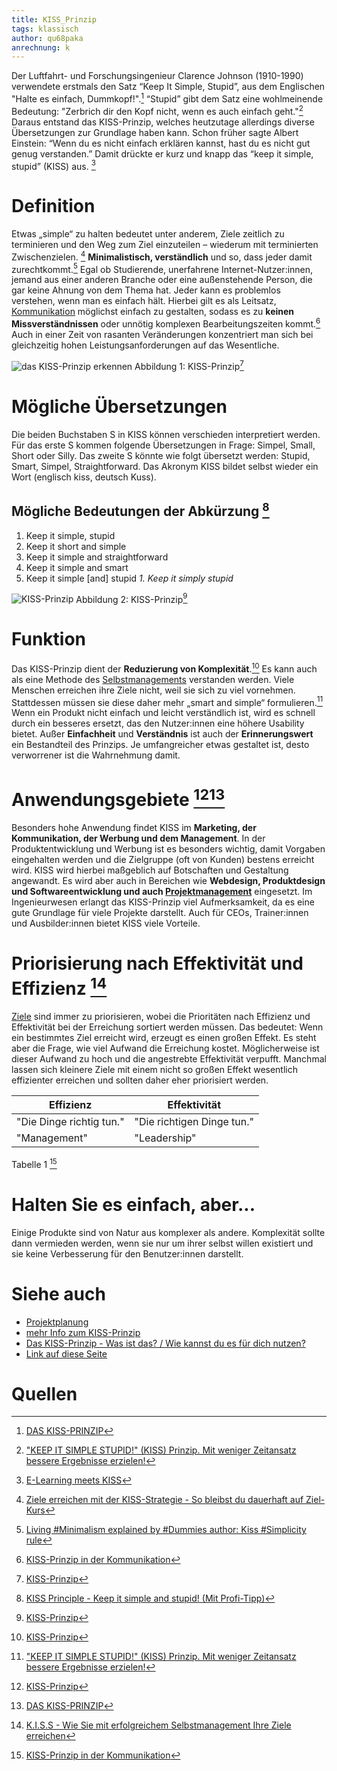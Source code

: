 ```yaml
---
title: KISS_Prinzip
tags: klassisch
author: qu68paka
anrechnung: k
---
```


Der Luftfahrt- und Forschungsingenieur Clarence Johnson (1910-1990) verwendete erstmals den Satz “Keep It Simple, Stupid”, aus dem Englischen "Halte es einfach, Dummkopf!".[^1] “Stupid” gibt dem Satz eine wohlmeinende Bedeutung: "Zerbrich dir den Kopf nicht, wenn es auch einfach geht."[^2] Daraus entstand das KISS-Prinzip, welches heutzutage allerdings diverse Übersetzungen zur Grundlage haben kann.
Schon früher sagte Albert Einstein: “Wenn du es nicht einfach erklären kannst, hast du es nicht gut genug verstanden.” Damit drückte er kurz und knapp das “keep it simple, stupid” (KISS) aus. [^3]


# Definition

Etwas „simple“ zu halten bedeutet unter anderem, Ziele zeitlich zu terminieren und den Weg zum Ziel einzuteilen – wiederum mit terminierten Zwischenzielen. [^11]
**Minimalistisch, verständlich** und so, dass jeder damit zurechtkommt.[^4] Egal ob Studierende, unerfahrene Internet-Nutzer:innen, jemand aus einer anderen Branche oder eine außenstehende Person, die gar keine Ahnung von dem Thema hat. Jeder kann es problemlos verstehen, wenn man es einfach hält.
Hierbei gilt es als Leitsatz, [Kommunikation](https://managingprojectssuccessfully.github.io/kb/Projektkommunikation.html) möglichst einfach zu gestalten, sodass es zu **keinen Missverständnissen** oder unnötig komplexen Bearbeitungszeiten kommt.[^5] Auch in einer Zeit von rasanten Veränderungen konzentriert man sich bei gleichzeitig hohen Leistungsanforderungen auf das Wesentliche. 


![das KISS-Prinzip erkennen](KISS_Prinzip/kiss-prinzip.png)
Abbildung 1: KISS-Prinzip[^6]


# Mögliche Übersetzungen

Die beiden Buchstaben S in KISS können verschieden interpretiert werden. Für das erste S kommen folgende Übersetzungen in Frage: Simpel, Small, Short oder Silly. Das zweite S könnte wie folgt übersetzt werden: Stupid, Smart, Simpel, Straightforward. Das Akronym KISS bildet selbst wieder ein Wort (englisch kiss, deutsch Kuss). 


## Mögliche Bedeutungen der Abkürzung [^7]

1. Keep it simple, stupid
2. Keep it short and simple 
4. Keep it simple and straightforward 
4. Keep it simple and smart
5. Keep it simple [and] stupid
   *1. Keep it simply stupid*

![KISS-Prinzip](KISS_Prinzip/500_F_40606983_EcXZHtkebO0aRseXhnKldBZSuqTTCv7G.jpg)
Abbildung 2: KISS-Prinzip[^8]


# Funktion

Das KISS-Prinzip dient der **Reduzierung von Komplexität**.[^9] Es kann auch als eine Methode des [Selbstmanagements](Self_Management.md) verstanden werden. Viele Menschen erreichen ihre Ziele nicht, weil sie sich zu viel vornehmen. Stattdessen müssen sie diese daher mehr „smart and simple“ formulieren.[^2] Wenn ein Produkt nicht einfach und leicht verständlich ist, wird es schnell durch ein besseres ersetzt, das den Nutzer:innen eine höhere Usability bietet.
Außer **Einfachheit** und **Verständnis** ist auch der **Erinnerungswert** ein Bestandteil des Prinzips. Je umfangreicher etwas gestaltet ist, desto verworrener ist die Wahrnehmung damit.


# Anwendungsgebiete [^9][^10]

Besonders hohe Anwendung findet KISS im **Marketing, der Kommunikation, der Werbung und dem Management**. In der Produktentwicklung und Werbung ist es besonders wichtig, damit Vorgaben eingehalten werden und die Zielgruppe (oft von Kunden) bestens erreicht wird. KISS wird hierbei maßgeblich auf Botschaften und Gestaltung angewandt. Es wird aber auch in Bereichen wie **Webdesign, Produktdesign und Softwareentwicklung und auch [Projektmanagement](Projektmanagement.md)** eingesetzt. Im Ingenieurwesen erlangt das KISS-Prinzip viel Aufmerksamkeit, da es eine gute Grundlage für viele Projekte darstellt. Auch für CEOs, Trainer:innen und Ausbilder:innen bietet KISS viele Vorteile.


# Priorisierung nach Effektivität und Effizienz [^13]
[Ziele](Ziel_Planung.md) sind immer zu priorisieren, wobei die Prioritäten nach Effizienz und Effektivität bei der Erreichung sortiert werden müssen. Das bedeutet: Wenn ein bestimmtes Ziel erreicht wird, erzeugt es einen großen Effekt. Es steht aber die Frage, wie viel Aufwand die Erreichung kostet. Möglicherweise ist dieser Aufwand zu hoch und die angestrebte Effektivität verpufft. Manchmal lassen sich kleinere Ziele mit einem nicht so großen Effekt wesentlich effizienter erreichen und sollten daher eher priorisiert werden.

| Effizienz                | Effektivität                |
| -------------------------| --------------------------- |
| "Die Dinge richtig tun." | "Die richtigen Dinge tun."  |
| "Management"             | "Leadership"                |
Tabelle 1 [^12]

# Halten Sie es einfach, aber...

Einige Produkte sind von Natur aus komplexer als andere. Komplexität sollte dann vermieden werden, wenn sie nur um ihrer selbst willen existiert und sie keine Verbesserung für den Benutzer:innen darstellt.


# Siehe auch

* [Projektplanung](Projektplanung.md)
* [mehr Info zum KISS-Prinzip](https://startupwissen.biz/was-bedeutet-eigentlich-kiss)
* [Das KISS-Prinzip - Was ist das? / Wie kannst du es für dich nutzen?](https://www.youtube.com/watch?v=9q_nI2AkpKI&ab_channel=PhilippevonHogendorf)
* [Link auf diese Seite](KISS_Prinzip.md)


# Quellen

[^1]: [DAS KISS-PRINZIP](https://www.joker-agentur.de/das-kiss-prinzip/#top)
[^2]: ["KEEP IT SIMPLE STUPID!" (KISS) Prinzip. Mit weniger Zeitansatz bessere Ergebnisse erzielen!](https://www.youtube.com/watch?v=1gv8JNSlYio&ab_channel=DIEDIREKTKONTAKTER)
[^3]: [E-Learning meets KISS](https://www.hklearning.ch/e-learning-meets-kiss/)
[^4]: [Living #Minimalism explained by #Dummies author: Kiss #Simplicity rule](https://www.youtube.com/watch?v=k7AM9mcYpJ4&ab_channel=Minimalismus)
[^5]: [KISS-Prinzip in der Kommunikation](https://www.projektmagazin.de/glossarterm/kiss-prinzip)
[^6]: [KISS-Prinzip](https://stock.adobe.com/de/images/kiss-prinzip/40606983?as_campaign=ftmigration2&as_channel=dpcft&as_campclass=brand&as_source=ft_web&as_camptype=acquisition&as_audience=users&as_content=closure_asset-detail-page)
[^7]: [KISS Principle - Keep it simple and stupid! (Mit Profi-Tipp)](https://www.youtube.com/watch?v=_-pmzdQS5sI&ab_channel=DavidTielke)
[^8]: [KISS-Prinzip](https://stock.adobe.com/de/images/kiss-prinzip/40606983?as_campaign=ftmigration2&as_channel=dpcft&as_campclass=brand&as_source=ft_web&as_camptype=acquisition&as_audience=users&as_content=closure_asset-detail-page)
[^9]: [KISS-Prinzip](https://www.projektmagazin.de/glossarterm/kiss-prinzip)
[^10]: [DAS KISS-PRINZIP](https://www.arocom.de/fachbegriffe/projektmanagement/kiss-prinzip)
[^11]: [Ziele erreichen mit der KISS-Strategie - So bleibst du dauerhaft auf Ziel-Kurs](https://www.youtube.com/watch?v=6aJ7ZwMeBz4&ab_channel=UlrichM%C3%B6ssinger)
[^12]: [KISS-Prinzip in der Kommunikation](https://people-with-passion.com/kiss-effektivitaet-effizienz)
[^13]: [K.I.S.S - Wie Sie mit erfolgreichem Selbstmanagement Ihre Ziele erreichen](https://www.steinbeis-smt.com/blogreader/k-i-s-s-wie-sie-mit-erfolgreichem-selbstmanagement-ihre-ziele-erreichen.html)
